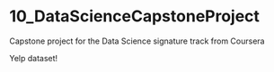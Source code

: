# 10_DataScienceCapstoneProject
Capstone project for the Data Science signature track from Coursera

Yelp dataset!
